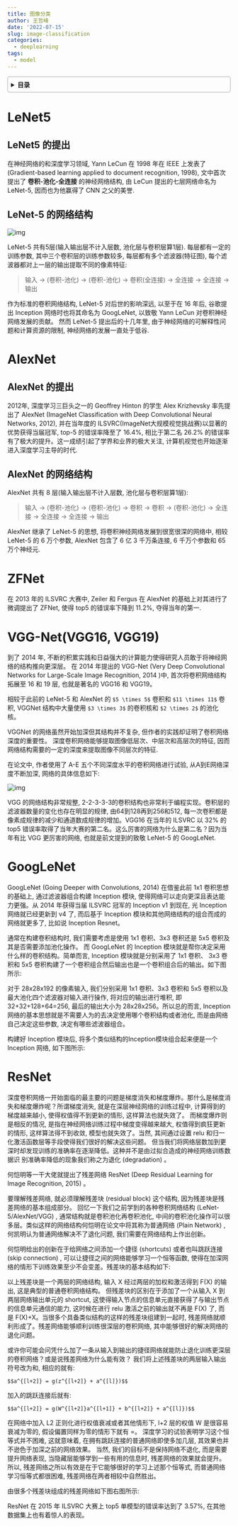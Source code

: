 ```yaml
---
title: 图像分类
author: 王哲峰
date: '2022-07-15'
slug: image-classification
categories:
  - deeplearning
tags:
  - model
---
```


<style>
details {
    border: 1px solid #aaa;
    border-radius: 4px;
    padding: .5em .5em 0;
}
summary {
    font-weight: bold;
    margin: -.5em -.5em 0;
    padding: .5em;
}
details[open] {
    padding: .5em;
}
details[open] summary {
    border-bottom: 1px solid #aaa;
    margin-bottom: .5em;
}
</style>

<details><summary>目录</summary><p>

- [LeNet5](#lenet5)
  - [LeNet5 的提出](#lenet5-的提出)
  - [LeNet-5 的网络结构](#lenet-5-的网络结构)
- [AlexNet](#alexnet)
  - [AlexNet 的提出](#alexnet-的提出)
  - [AlexNet 的网络结构](#alexnet-的网络结构)
- [ZFNet](#zfnet)
- [VGG-Net(VGG16, VGG19)](#vgg-netvgg16-vgg19)
- [GoogLeNet](#googlenet)
- [ResNet](#resnet)
</p></details><p></p>


# LeNet5

## LeNet5 的提出

在神经网络的和深度学习领域, Yann LeCun 在 1998 年在 IEEE 上发表了 (Gradient-based learning applied to document recognition, 1998), 
文中首次提出了 **卷积-池化-全连接** 的神经网络结构, 
由 LeCun 提出的七层网络命名为 LeNet-5, 因而也为他赢得了 CNN 之父的美誉.

## LeNet-5 的网络结构

![img](images/LeNet-5.png)

LeNet-5 共有5层(输入输出层不计入层数, 池化层与卷积层算1层). 
每层都有一定的训练参数, 其中三个卷积层的训练参数较多, 
每层都有多个滤波器(特征图), 每个滤波器都对上一层的输出提取不同的像素特征:

> 输入 -> (卷积-池化) -> (卷积-池化) -> 卷积(全连接) -> 全连接 -> 全连接 -> 输出

作为标准的卷积网络结构, LeNet-5 对后世的影响深远, 以至于在 16 年后, 
谷歌提出 Inception 网络时也将其命名为 GoogLeNet, 
以致敬 Yann LeCun 对卷积神经网络发展的贡献。
然而 LeNet-5 提出后的十几年里, 由于神经网络的可解释性问题和计算资源的限制, 
神经网络的发展一直处于低谷.

# AlexNet

## AlexNet 的提出

2012年, 深度学习三巨头之一的 Geoffrey Hinton 的学生 Alex Krizhevsky 率先提出了 
AlexNet (ImageNet Classification with Deep Convolutional Neural Networks, 2012), 
并在当年度的 ILSVRC(ImageNet大规模视觉挑战赛)以显著的优势获得当届冠军, top-5 的错误率降至了 16.4%, 
相比于第二名 26.2% 的错误率有了极大的提升。这一成绩引起了学界和业界的极大关注, 
计算机视觉也开始逐渐进入深度学习主导的时代.

## AlexNet 的网络结构

AlexNet 共有 8 层(输入输出层不计入层数, 池化层与卷积层算1层):

> 输入 -> (卷积-池化) -> (卷积-池化) -> 卷积 -> 卷积 -> (卷积-池化) -> 全连接 -> 全连接 -> 全连接 -> 输出

AlexNet 继承了 LeNet-5 的思想, 将卷积神经网络发展到很宽很深的网络中, 
相较 LeNet-5 的 6 万个参数, AlexNet 包含了 6 亿 3 千万条连接, 
6 千万个参数和 65 万个神经元.


# ZFNet

在 2013 年的 ILSVRC 大赛中, Zeiler 和 Fergus 在 AlexNet 的基础上对其进行了微调提出了 ZFNet, 
使得 top5 的错误率下降到 11.2%, 夺得当年的第一.

# VGG-Net(VGG16, VGG19)

到了 2014 年, 不断的积累实践和日益强大的计算能力使得研究人员敢于将神经网络的结构推向更深层。
在 2014 年提出的 VGG-Net (Very Deep Convolutional Networks for Large-Scale Image Recognition, 2014 )中, 
首次将卷积网络结构拓展至 16 和 19 层, 也就是著名的 VGG16 和 VGG19。

相较于此前的 LeNet-5 和 AlexNet 的 `$5 \times 5$` 卷积和 `$11 \times 11$` 卷积, VGGNet
结构中大量使用 `$3 \times 3$` 的卷积核和 `$2 \times 2$` 的池化核。

VGGNet 的网络虽然开始加深但其结构并不复杂, 但作者的实践却证明了卷积网络深度的重要性。
深度卷积网络能够提取图像低层次、中层次和高层次的特征, 因而网络结构需要的一定的深度来提取图像不同层次的特征.

在论文中, 作者使用了 A-E 五个不同深度水平的卷积网络进行试验, 从A到E网络深度不断加深, 网络的具体信息如下:

![img](images/VGG-Net2.png)

VGG 的网络结构非常规整, 2-2-3-3-3的卷积结构也非常利于编程实现。卷积层的滤波器数量的变化也存在明显的规律, 
由64到128再到256和512, 每一次卷积都是像素成规律的减少和通道数成规律的增加。VGG16 在当年的 ILSVRC 以 32% 的 top5
错误率取得了当年大赛的第二名。这么厉害的网络为什么是第二名？因为当年有比 VGG 更厉害的网络, 
也就是前文提到的致敬 LeNet-5 的 GoogLeNet.


# GoogLeNet

GoogLeNet  (Going Deeper with Convolutions, 2014) 在借鉴此前 1x1 卷积思想的基础上, 
通过滤波器组合构建 Inception 模块, 使得网络可以走向更深且表达能力更强。从 2014 年获得当届 ILSVRC 
冠军的 Inception v1 到现在, 光 Inception 网络就已经更新到 v4 了, 而后基于 Inception
模块和其他网络结构的组合而成的网络就更多了, 比如说 Inception Resnet。

通常在构建卷积结构时, 我们需要考虑是使用 1x1 卷积、3x3 卷积还是 5x5 卷积及其是否需要添加池化操作。
而 GoogLeNet 的 Inception 模块就是帮你决定采用什么样的卷积结构。简单而言, Inception 模块就是分别采用了 1x1 卷积、
3x3 卷积和 5x5 卷积构建了一个卷积组合然后输出也是一个卷积组合后的输出。如下图所示:

对于 28x28x192 的像素输入, 我们分别采用 1x1 卷积、3x3 卷积和 5x5 卷积以及最大池化四个滤波器对输入进行操作, 
将对应的输出进行堆积, 即 32+32+128+64=256, 最后的输出大小为 28x28x256。所以总的而言, Inception
网络的基本思想就是不需要人为的去决定使用哪个卷积结构或者池化, 而是由网络自己决定这些参数, 决定有哪些滤波器组合。

构建好 Inception 模块后, 将多个类似结构的Inception模块组合起来便是一个Inception 网络, 如下图所示:

# ResNet

深度卷积网络一开始面临的最主要的问题是梯度消失和梯度爆炸。那什么是梯度消失和梯度爆炸呢？所谓梯度消失, 
就是在深层神经网络的训练过程中, 计算得到的梯度越来越小, 使得权值得不到更新的情形, 这样算法也就失效了。
而梯度爆炸则是相反的情况, 是指在神经网络训练过程中梯度变得越来越大, 权值得到疯狂更新的情形, 
这样算法得不到收敛, 模型也就失效了。当然, 其间通过设置 relu 和归一化激活函数层等手段使得我们很好的解决这些问题。
但当我们将网络层数加到更深时却发现训练的准确率在逐渐降低。这种并不是由过拟合造成的神经网络训练数据识
别准确率降低的现象我们称之为退化 (degradation) 。

何恺明等一干大佬就提出了残差网络 ResNet  (Deep Residual Learning for Image Recognition, 2015) 。

要理解残差网络, 就必须理解残差块 (residual block) 这个结构, 因为残差块是残差网络的基本组成部分。
回忆一下我们之前学到的各种卷积网络结构 (LeNet-5/AlexNet/VGG) , 通常结构就是卷积池化再卷积池化, 
中间的卷积池化操作可以很多层。类似这样的网络结构何恺明在论文中将其称为普通网络 (Plain Network) , 
何凯明认为普通网络解决不了退化问题, 我们需要在网络结构上作出创新。

何恺明给出的创新在于给网络之间添加一个捷径 (shortcuts) 或者也叫跳跃连接 (skip connection) , 
可以让捷径之间的网络能够学习一个恒等函数, 使得在加深网络的情形下训练效果至少不会变差。残差块的基本结构如下:

以上残差块是一个两层的网络结构, 输入 X 经过两层的加权和激活得到 F(X) 的输出, 这是典型的普通卷积网络结构。
但残差块的区别在于添加了一个从输入 X 到两层网络输出单元的 shortcut, 这使得输入节点的信息单元直接获得了与输出节点的信息单元通信的能力, 
这时候在进行 relu 激活之前的输出就不再是 F(X) 了, 而是 F(X)+X。当很多个具备类似结构的这样的残差块组建到一起时, 
残差网络就顺利形成了。残差网络能够顺利训练很深层的卷积网络, 其中能够很好的解决网络的退化问题。

或许你可能会问凭什么加了一条从输入到输出的捷径网络就能防止退化训练更深层的卷积网络？或是说残差网络为什么能有效？
我们将上述残差块的两层输入输出符号改为和, 相应的就有:


`$$a^{[l+2]} = g(z^{[l+2]} + a^{[l]})$$`

加入的跳跃连接后就有:

`$$a^{[l+2]} = g(W^{[l+2]}a^{[l+1]} + b^{[l+2]} + a^{[l]})$$`

在网络中加入 L2 正则化进行权值衰减或者其他情形下, l+2 层的权值 W 是很容易衰减为零的, 假设偏置同样为零的情形下就有 =。
深度学习的试验表明学习这个恒等式并不困难, 这就意味着, 在拥有跳跃连接的普通网络即使多加几层, 其效果也并不逊色于加深之前的网络效果。
当然, 我们的目标不是保持网络不退化, 而是需要提升网络表现, 当隐藏层能够学到一些有用的信息时, 残差网络的效果就会提升。
所以, 残差网络之所以有效是在于它能够很好的学习上述那个恒等式, 而普通网络学习恒等式都很困难, 残差网络在两者相较中自然胜出。

由很多个残差块组成的残差网络如下图右图所示:

ResNet 在 2015 年 ILSVRC 大赛上 top5 单模型的错误率达到了 3.57%, 在其他数据集上也有着惊人的表现。

